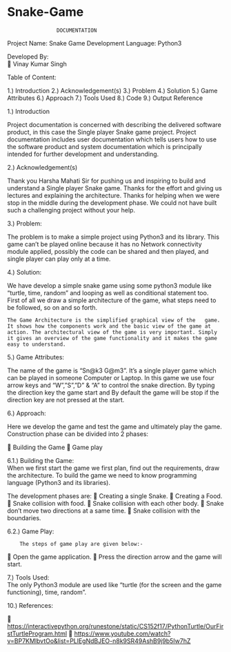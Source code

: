 # Snake-Game
 					DOCUMENTATION
Project Name: Snake Game
Development Language: Python3

Developed By:        
	Vinay Kumar Singh

Table of Content:
	
1.)	 Introduction
2.)	 Acknowledgement(s)
3.)	 Problem
4.)	 Solution
5.)	 Game Attributes
6.)	 Approach
7.)	 Tools Used
8.)	 Code
9.)	 Output
Reference



1.)	 Introduction

Project documentation is concerned with describing the delivered software product, in this case the Single player Snake game project. Project documentation includes user documentation which tells users how to use the software product and system documentation which is principally intended for further development and understanding.

2.)	Acknowledgement(s)

Thank you Harsha Mahati Sir for pushing us and inspiring to build and understand a Single player Snake game. Thanks for the effort and giving us lectures and explaining the architecture. Thanks for helping when we were stop in the middle during the development phase. We could not have built such a challenging project without your help.

3.)	 Problem:

The problem is to make a simple project using Python3 and its library. This game can’t be played online because it has no Network connectivity module applied, possibly the code can be shared and then played, and single player can play only at a time. 
         
4.)	 Solution:

We have develop a simple snake game using some python3 module like “turtle, time, random” and looping as well as conditional statement too.   
First of all we draw a simple architecture of the game, what steps need to be followed, so on and so forth.

    The Game Architecture is the simplified graphical view of the   game. It shows how the components work and the basic view of the game at action. The architectural view of the game is very important. Simply it gives an overview of the game functionality and it makes the game easy to understand.

5.)	Game Attributes:

   The name of the game is “Sn@k3 G@m3”.  It’s a single player game which can be played in someone Computer or Laptop. In this game we use four arrow keys and “W”,”S”,”D” & “A” to control the snake direction. By typing the direction key the game start and
By default the game will be stop if the direction key are not pressed at the start.

6.)	 Approach:

Here we develop the game and test the game and ultimately play the game. Construction phase can be divided into 2 phases:

	Building the Game
	Game play

6.1.) Building the Game:  
When we first start the game we first plan, find out the requirements, draw the architecture.
To build the game we need to know programming language (Python3 and its libraries).

The development phases are:
	Creating a single Snake.
	Creating a Food.
	Snake collision with food.
	Snake collision with each other body.
	Snake don’t move two directions at a same time.
	Snake collision with the boundaries.

6.2.) Game Play:

		The steps of game play are given below:-
	Open the game application.
	Press the direction arrow and the game will start.

7.)	 Tools Used:		
The only Python3 module are used like “turtle (for the screen and the game functioning), time, random”.

10.)	References:

	https://interactivepython.org/runestone/static/CS152f17/PythonTurtle/OurFirstTurtleProgram.html
	https://www.youtube.com/watch?v=BP7KMlbvtOo&list=PLlEgNdBJEO-n8k9SR49AshB9j9b5Iw7hZ


    
